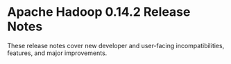 # Apache Hadoop  0.14.2 Release Notes

These release notes cover new developer and user-facing incompatibilities, features, and major improvements.



